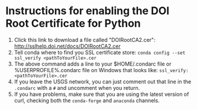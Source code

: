 # Instructions for enabling the DOI Root Certificate for Python

1. Click this link to download a file called "DOIRootCA2.cer": http://sslhelp.doi.net/docs/DOIRootCA2.cer
1. Tell conda where to find you SSL certificate store: `conda config --set ssl_verify <pathToYourFile>.cer`
1. The above command adds a line to your $HOME/.condarc file or %USERPROFILE%\.condarc file on Windows that looks like:
`ssl_verify: <pathToYourFile>.cer`
1. If you leave the USGS network, you can just comment out that line in the `.condarc` with a `#` and uncomment when you return.
1. If you have problems, make sure that you are using the latest version of curl, checking both the `conda-forge` and `anaconda` channels.
